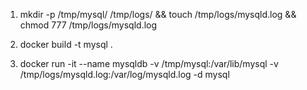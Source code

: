 1) mkdir -p /tmp/mysql/ /tmp/logs/ && touch /tmp/logs/mysqld.log && chmod 777  /tmp/logs/mysqld.log

2) docker build -t mysql .

3) docker run -it --name mysqldb -v /tmp/mysql:/var/lib/mysql -v /tmp/logs/mysqld.log:/var/log/mysqld.log -d mysql
